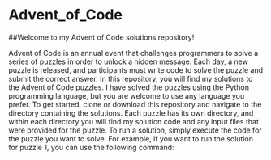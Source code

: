 # Advent_of_Code
##Welcome to my Advent of Code solutions repository!

Advent of Code is an annual event that challenges programmers to solve a series of puzzles in order to unlock a hidden message. Each day, a new puzzle is released, and participants must write code to solve the puzzle and submit the correct answer.
In this repository, you will find my solutions to the Advent of Code puzzles. I have solved the puzzles using the Python programming language, but you are welcome to use any language you prefer.
To get started, clone or download this repository and navigate to the directory containing the solutions. Each puzzle has its own directory, and within each directory you will find my solution code and any input files that were provided for the puzzle.
To run a solution, simply execute the code for the puzzle you want to solve. For example, if you want to run the solution for puzzle 1, you can use the following command:
